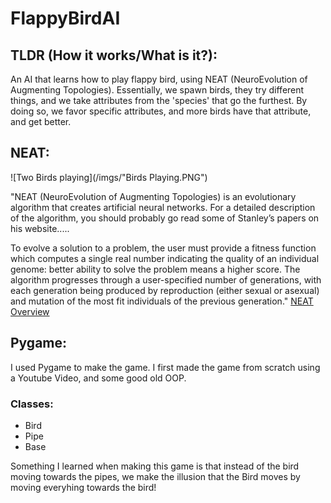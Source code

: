# FlappyBirdAI

## TLDR (How it works/What is it?):

An AI that learns how to play flappy bird, using NEAT (NeuroEvolution of Augmenting Topologies).
Essentially, we spawn birds, they try different things, and we take attributes from the 'species' that go the furthest. 
By doing so, we favor specific attributes, and more birds have that attribute, and get better.

## NEAT:

![Two Birds playing](/imgs/"Birds Playing.PNG")

"NEAT (NeuroEvolution of Augmenting Topologies) is an evolutionary algorithm that creates artificial neural networks. For a detailed description of the algorithm, you should probably go read some of Stanley’s papers on his website.....

To evolve a solution to a problem, the user must provide a fitness function which computes a single real number indicating the quality of an individual genome: better ability to solve the problem means a higher score. The algorithm progresses through a user-specified number of generations, with each generation being produced by reproduction (either sexual or asexual) and mutation of the most fit individuals of the previous generation." [NEAT Overview](https://neat-python.readthedocs.io/en/latest/neat_overview.html)

## Pygame:

I used Pygame to make the game. I first made the game from scratch using a Youtube Video, and some good old OOP.

### Classes: 
* Bird 
* Pipe
* Base

Something I learned when making this game is that instead of the bird moving towards the pipes, 
we make the illusion that the Bird moves by moving everyhing towards the bird!


